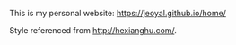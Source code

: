 This is my personal website: https://jeoyal.github.io/home/

Style referenced from http://hexianghu.com/.

